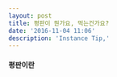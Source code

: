 ```yaml
---
layout: post
title: 평판이 뭔가요, 먹는건가요?
date: '2016-11-04 11:06'
description: 'Instance Tip,'
---
```


#### 평판이란

####
